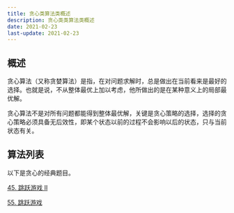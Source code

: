 ```yaml
---
title: 贪心类算法类概述
description: 贪心类类算法类概述
date: 2021-02-23
last-update: 2021-02-23
---
```


## 概述


贪心算法（又称贪婪算法）是指，在对问题求解时，总是做出在当前看来是最好的选择。也就是说，不从整体最优上加以考虑，他所做出的是在某种意义上的局部最优解。

贪心算法不是对所有问题都能得到整体最优解，关键是贪心策略的选择，选择的贪心策略必须具备无后效性，即某个状态以前的过程不会影响以后的状态，只与当前状态有关。

## 算法列表

以下是贪心的经典题目。

[45. 跳跃游戏 II](45.%20跳跃游戏%20II.md)<Badge text="困难" type="error"/> 

[55. 跳跃游戏](55.%20跳跃游戏.md)<Badge text="中等" type="warning"/> 

